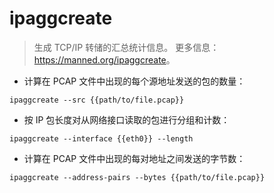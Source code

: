 # ipaggcreate

> 生成 TCP/IP 转储的汇总统计信息。
> 更多信息：<https://manned.org/ipaggcreate>。

- 计算在 PCAP 文件中出现的每个源地址发送的包的数量：

`ipaggcreate --src {{path/to/file.pcap}}`

- 按 IP 包长度对从网络接口读取的包进行分组和计数：

`ipaggcreate --interface {{eth0}} --length`

- 计算在 PCAP 文件中出现的每对地址之间发送的字节数：

`ipaggcreate --address-pairs --bytes {{path/to/file.pcap}}`